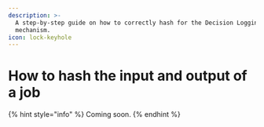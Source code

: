 ```yaml
---
description: >-
  A step-by-step guide on how to correctly hash for the Decision Logging
  mechanism.
icon: lock-keyhole
---
```


# How to hash the input and output of a job

{% hint style="info" %}
Coming soon.
{% endhint %}
